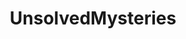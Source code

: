 ---
title: UnsolvedMysteries
crosslinks:
- UnresolvedMysteries
- Missing411
- autotldr
- RBI
- DelphiMurders
- musicals
- mauramurray
- serialkillers
- CaseyAnthony
- titlegore
- AskAnthropology
- JonBenet
- codes
- AskHistorians
- TrueCrimeDiscussion
- truecrimereview
- xkcd
- MissingPersons
- whatisthisthing
- zeropointmodule
---